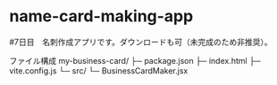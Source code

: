# name-card-making-app
#7日目　名刺作成アプリです。ダウンロードも可（未完成のため非推奨）。

ファイル構成
my-business-card/
├─ package.json
├─ index.html
├─ vite.config.js
└─ src/
   └─ BusinessCardMaker.jsx
